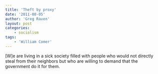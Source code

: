 ```yaml
---
title: 'Theft by proxy'
date: '2011-08-05'
author: 'Greg Raven'
layout: post
categories:
    - socialism
tags:
    - 'William Comer'
---
```


\[W\]e are living in a sick society filled with people who would not directly steal from their neighbors but who are willing to demand that the government do it for them.